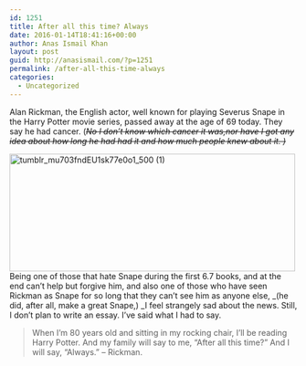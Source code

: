 ```yaml
---
id: 1251
title: After all this time? Always
date: 2016-01-14T18:41:16+00:00
author: Anas Ismail Khan
layout: post
guid: http://anasismail.com/?p=1251
permalink: /after-all-this-time-always
categories:
  - Uncategorized
---
```

Alan Rickman, the English actor, well known for playing Severus Snape in the Harry Potter movie series, passed away at the age of 69 today. They say he had cancer. (<del><em>No I don&#8217;t know which cancer it was,nor have I got any idea about how long he had had it and how much people knew about it. )</em></del>

<a href="http://anasismail.com/wp-content/uploads/2016/01/tumblr_mu703fndEU1sk77e0o1_500-1.gif" rel="attachment wp-att-1252"><img class="alignnone size-full wp-image-1252" src="http://anasismail.com/wp-content/uploads/2016/01/tumblr_mu703fndEU1sk77e0o1_500-1.gif" alt="tumblr_mu703fndEU1sk77e0o1_500 (1)" width="500" height="206" /></a>  
Being one of those that hate Snape during the first 6.7 books, and at the end can&#8217;t help but forgive him, and also one of those who have seen Rickman as Snape for so long that they can&#8217;t see him as anyone else, _(he did, after all, make a great Snape,) _I feel strangely sad about the news. Still, I don&#8217;t plan to write an essay. I&#8217;ve said what I had to say.

> When I&#8217;m 80 years old and sitting in my rocking chair, I&#8217;ll be reading Harry Potter. And my family will say to me, &#8220;After all this time?&#8221; And I will say, &#8220;Always.&#8221; &#8211; Rickman.